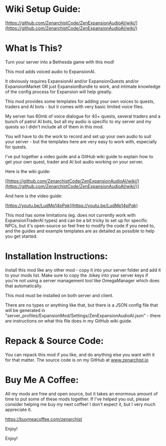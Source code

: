 # Wiki Setup Guide:

[https://github.com/ZenarchistCode/ZenExpansionAudioAI/wiki/](https://github.com/ZenarchistCode/ZenExpansionAudioAI/wiki/)

# What Is This?

Turn your server into a Bethesda game with this mod!

This mod adds voiced audio to ExpansionAI.

It obviously requires ExpansionAI and/or ExpansionQuests and/or ExpansionMarket OR just ExpansionBundle to work, and intimate knowledge of the config process for Expansion will help greatly.

This mod provides some templates for adding your own voices to quests, traders and AI bots - but it comes with very basic limited voice files.

My server has 60mb of voice dialogue for 40+ quests, several traders and a bunch of patrol AI bots, but all my audio is specific to my server and my quests so I didn't include all of them in this mod.

You will have to do the work to record and set up your own audio to suit your server - but the templates here are very easy to work with, especially for quests.

I've put together a video guide and a GitHub wiki guide to explain how to get your own quest, trader and AI bot audio working on your server.

Here is the wiki guide:

[[https://github.com/ZenarchistCode/ZenExpansionAudioAI/wiki/](https://github.com/ZenarchistCode/ZenExpansionAudioAI/wiki/)]

And here is the video guide:

[https://youtu.be/LudMp14pPqk](https://youtu.be/LudMp14pPqk)

This mod has some limitations (eg. does not currently work with ExpansionTraderAI types) and can be a bit tricky to set up for specific NPCs, but it's open-source so feel free to modify the code if you need to, and the guides and example templates are as detailed as possible to help you get started.

# Installation Instructions:

Install this mod like any other mod - copy it into your server folder and add it to your mods list. Make sure to copy the .bikey into your server keys if you're not using a server management tool like OmegaManager which does that automatically.

This mod must be installed on both server and client.

There are no types or anything like that, but there is a JSON config file that will be generated in "server_profiles/ExpansionMod/Settings/ZenExpansionAudioAI.json" - there are instructions on what this file does in my GitHub wiki guide.

# Repack & Source Code:

You can repack this mod if you like, and do anything else you want with it for that matter. The source code is on my GitHub at www.zenarchist.io

# Buy Me A Coffee:

All my mods are free and open source, but it takes an enormous amount of time to put some of these mods together. If I've helped you out, please consider helping me buy my next coffee! I don't expect it, but I very much appreciate it.

https://buymeacoffee.com/zenarchist

Enjoy!

Enjoy!
